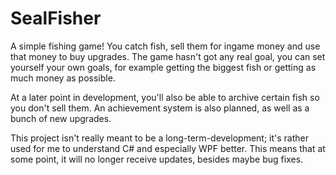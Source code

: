 # SealFisher

A simple fishing game! You catch fish, sell them for ingame money and use that money to buy upgrades. The game hasn't got any real goal, you can set yourself your own goals, for example getting the biggest fish or getting as much money as possible.

At a later point in development, you'll also be able to archive certain fish so you don't sell them. An achievement system is also planned, as well as a bunch of new upgrades.

This project isn't really meant to be a long-term-development; it's rather used for me to understand C# and especially WPF better. This means that at some point, it will no longer receive updates, besides maybe bug fixes.
